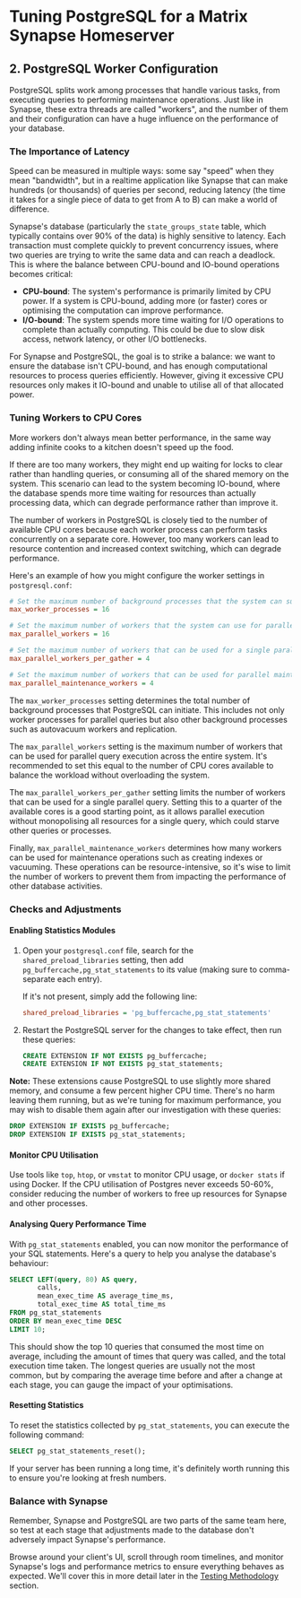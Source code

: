 # Tuning PostgreSQL for a Matrix Synapse Homeserver

## 2. PostgreSQL Worker Configuration

PostgreSQL splits work among processes that handle various tasks, from executing queries to performing maintenance operations. Just like in Synapse, these extra threads are called "workers", and the number of them and their configuration can have a huge influence on the performance of your database.

### The Importance of Latency

Speed can be measured in multiple ways: some say "speed" when they mean "bandwidth", but in a realtime application like Synapse that can make hundreds (or thousands) of queries per second, reducing latency (the time it takes for a single piece of data to get from A to B) can make a world of difference.

Synapse's database (particularly the `state_groups_state` table, which typically contains over 90% of the data) is highly sensitive to latency. Each transaction must complete quickly to prevent concurrency issues, where two queries are trying to write the same data and can reach a deadlock. This is where the balance between CPU-bound and IO-bound operations becomes critical:

- **CPU-bound**: The system's performance is primarily limited by CPU power. If a system is CPU-bound, adding more (or faster) cores or optimising the computation can improve performance.
- **I/O-bound**: The system spends more time waiting for I/O operations to complete than actually computing. This could be due to slow disk access, network latency, or other I/O bottlenecks.

For Synapse and PostgreSQL, the goal is to strike a balance: we want to ensure the database isn't CPU-bound, and has enough computational resources to process queries efficiently. However, giving it excessive CPU resources only makes it IO-bound and unable to utilise all of that allocated power.

### Tuning Workers to CPU Cores

More workers don't always mean better performance, in the same way adding infinite cooks to a kitchen doesn't speed up the food.

If there are too many workers, they might end up waiting for locks to clear rather than handling queries, or consuming all of the shared memory on the system. This scenario can lead to the system becoming IO-bound, where the database spends more time waiting for resources than actually processing data, which can degrade performance rather than improve it.

The number of workers in PostgreSQL is closely tied to the number of available CPU cores because each worker process can perform tasks concurrently on a separate core. However, too many workers can lead to resource contention and increased context switching, which can degrade performance.

Here's an example of how you might configure the worker settings in `postgresql.conf`:

```ini
# Set the maximum number of background processes that the system can support
max_worker_processes = 16

# Set the maximum number of workers that the system can use for parallel operations
max_parallel_workers = 16

# Set the maximum number of workers that can be used for a single parallel operation
max_parallel_workers_per_gather = 4

# Set the maximum number of workers that can be used for parallel maintenance operations
max_parallel_maintenance_workers = 4
```

The `max_worker_processes` setting determines the total number of background processes that PostgreSQL can initiate. This includes not only worker processes for parallel queries but also other background processes such as autovacuum workers and replication.

The `max_parallel_workers` setting is the maximum number of workers that can be used for parallel query execution across the entire system. It's recommended to set this equal to the number of CPU cores available to balance the workload without overloading the system.

The `max_parallel_workers_per_gather` setting limits the number of workers that can be used for a single parallel query. Setting this to a quarter of the available cores is a good starting point, as it allows parallel execution without monopolising all resources for a single query, which could starve other queries or processes.

Finally, `max_parallel_maintenance_workers` determines how many workers can be used for maintenance operations such as creating indexes or vacuuming. These operations can be resource-intensive, so it's wise to limit the number of workers to prevent them from impacting the performance of other database activities.

### Checks and Adjustments

#### Enabling Statistics Modules

1. Open your `postgresql.conf` file, search for the `shared_preload_libraries` setting, then add `pg_buffercache,pg_stat_statements` to its value (making sure to comma-separate each entry).

   If it's not present, simply add the following line:

   ```ini
   shared_preload_libraries = 'pg_buffercache,pg_stat_statements'
   ```

2. Restart the PostgreSQL server for the changes to take effect, then run these queries:

   ```sql
   CREATE EXTENSION IF NOT EXISTS pg_buffercache;
   CREATE EXTENSION IF NOT EXISTS pg_stat_statements;
   ```

**Note:** These extensions cause PostgreSQL to use slightly more shared memory, and consume a few percent higher CPU time. There's no harm leaving them running, but as we're tuning for maximum performance, you may wish to disable them again after our investigation with these queries:

```sql
DROP EXTENSION IF EXISTS pg_buffercache;
DROP EXTENSION IF EXISTS pg_stat_statements;
```

#### Monitor CPU Utilisation

Use tools like `top`, `htop`, or `vmstat` to monitor CPU usage, or `docker stats` if using Docker. If the CPU utilisation of Postgres never exceeds 50-60%, consider reducing the number of workers to free up resources for Synapse and other processes.

#### Analysing Query Performance Time

With `pg_stat_statements` enabled, you can now monitor the performance of your SQL statements. Here's a query to help you analyse the database's behaviour:

```sql
SELECT LEFT(query, 80) AS query,
       calls,
       mean_exec_time AS average_time_ms,
       total_exec_time AS total_time_ms
FROM pg_stat_statements
ORDER BY mean_exec_time DESC
LIMIT 10;
```

This should show the top 10 queries that consumed the most time on average, including the amount of times that query was called, and the total execution time taken. The longest queries are usually not the most common, but by comparing the average time before and after a change at each stage, you can gauge the impact of your optimisations.

#### Resetting Statistics

To reset the statistics collected by `pg_stat_statements`, you can execute the following command:

```sql
SELECT pg_stat_statements_reset();
```

If your server has been running a long time, it's definitely worth running this to ensure you're looking at fresh numbers.

### Balance with Synapse

Remember, Synapse and PostgreSQL are two parts of the same team here, so test at each stage that adjustments made to the database don't adversely impact Synapse's performance.

Browse around your client's UI, scroll through room timelines, and monitor Synapse's logs and performance metrics to ensure everything behaves as expected. We'll cover this in more detail later in the [Testing Methodology](#8-testing-methodology) section.
